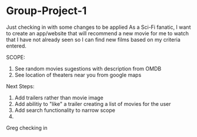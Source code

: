 # Group-Project-1

Just checking in with some changes to be applied
As a Sci-Fi fanatic, I want to create an app/website that will recommend a new movie for me to watch that I have not already seen so I can find new films based on my criteria entered.

SCOPE:

1. See random movies sugestions with description from OMDB
2. See location of theaters near you from google maps

Next Steps:
1. Add trailers rather than movie image
2. Add abilitiy to "like" a trailer creating a list of movies for the user
3. Add search functionality to narrow scope
4. 


Greg checking in